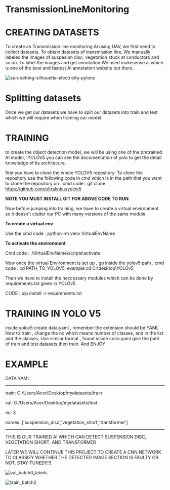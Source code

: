 # TransmissionLineMonitoring

# CREATING DATASETS

To create an Transmission line monitoring AI using UAV, we first need to collect datasets.
To obtain datasets of transmission line,
We manually labeled the images of suspesion disc, vegetation stuck at conductors and so on.
To label the images and get annotation We used makesense.ai which is one of the best and fastest AI annotation website out there.

![sun-setting-silhouette-electricity-pylons](https://user-images.githubusercontent.com/70265297/154806515-833a1591-1f0a-46dd-8239-2ff190bd772b.jpg)


# Splitting datasets
Once we get our datasets we have to split our datasets into train and test which we will require when training our model.


# TRAINING
to create the object detection model, we will be using one of the pretrained AI model, :YOLOV5 you can see the documentation of yolo to get the detail knowledge of its architecure.

first you have to clone the whole YOLOV5 repository.
To clone the repository use the following code in cmd which is in the path that you want to clone the repository on :
cmd code : git clone https://github.com/ultralytics/yolov5 

**NOTE YOU MUST INSTALL GIT FOR ABOVE CODE TO RUN**

Now before jumping into training, we have to create a virtual environment so it doesn't clutter our PC with many versions of the same module

**To create a virtual env**

Use the cmd code : python -m venv VirtualEnvName

**To activate the environment**

Cmd code : .\VirtualEnvName\scripts\activate

Now once the virtual Environment is set up , go inside the yolov5 path , cmd code : cd PATH_TO_YOLOV5, example cd C:\desktop\YOLOv5

Then we have to install the neccessary modules which can be done by requirements.txt given in YOLOv5

CODE : pip install -r requirements.txt

# TRAINING IN YOLO V5

inside yolov5 create data.yaml  , remember the extension should be YAML
Now to train , change the nc which means number of classes, and in the list add the classes,
Use similar format , found inside coco.yaml give the path of train and test datasets then train. And ENJOY


# EXAMPLE


DATA.YAML

---------------------------------------------------------------------------

train: C:/Users/Acer/Desktop/mydatasets/train

val: C:/Users/Acer/Desktop/mydatasets/test

nc: 3

names: ['suspension_disc','vegetation_short','transformer']

----------------------------------------------------------------------------



THIS IS OUR TRAINED AI WHICH CAN DETECT SUSPENSION DISC, VEGETATION SHORT, AND TRANSFORMER

LATER WE WILL CONTINUE THIS PROJECT TO CREATE A CNN NETWORK TO CLASSIFY WHETHER THE DETECTED IMAGE SECTION IS FAULTY OR NOT.
STAY TUNED!!!!!

![val_batch0_labels](https://user-images.githubusercontent.com/70265297/154807171-60502699-b2d9-44eb-9157-111d3ef88375.jpg)

![train_batch2](https://user-images.githubusercontent.com/70265297/154807174-b830064e-d6e9-4e25-afe8-19170a4b936e.jpg)








